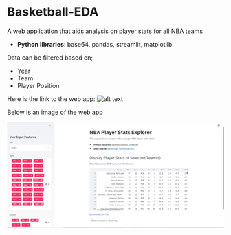 # Basketball-EDA
A web application that aids analysis on player stats for all NBA teams

* **Python libraries**: base64, pandas, streamlit, matplotlib

Data can be filtered based on;
* Year
* Team
* Player Position

Here is the link to the web app: ![alt text](https://nba-data-analysis.herokuapp.com/ "Web link")

Below is an image of the web app

![alt text](https://github.com/pasDamola/Basketball-EDA/blob/main/nbapp.png "NBA player stats web app")

